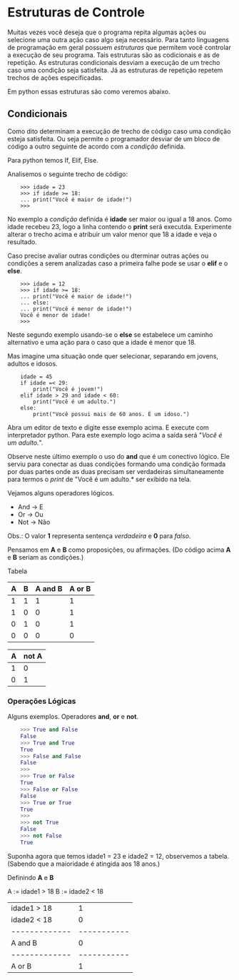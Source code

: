 # Estruturas de Controle

Muitas vezes você deseja que o programa repita algumas ações ou selecione uma outra ação caso algo seja necessário.
Para tanto linguagens de programação em geral possuem *estruturas* que permitem você controlar a execução de seu programa. Tais estruturas são as codicionais e as de repetição.
As estruturas condicionais desviam a execução de um trecho caso uma condição seja satisfeita. Já as estruturas de repetição repetem trechos de ações especificadas.

Em python essas estruturas são como veremos abaixo.

## Condicionais

Como dito determinam a execução de trecho de código caso uma condição esteja satisfeita. Ou seja permite o programador desviar de um bloco de código a outro seguinte de acordo com a *condição* definida.

Para python temos If, Elif, Else.

Analisemos o seguinte trecho de código:


```
	>>> idade = 23
	>>> if idade >= 18:
	...	print("Você é maior de idade!")
	>>>
```

No exemplo a *condição* definida é **idade** ser maior ou igual a 18 anos. Como idade recebeu 23, logo a linha contendo o **print** será executda. Experimente alterar o trecho acima e atribuir um valor menor que 18 a idade e veja o resultado.

Caso precise avaliar outras condições ou dterminar outras ações ou condições a serem analizadas caso a primeira falhe pode se usar o **elif** e o **else**.

```
	>>> idade = 12
	>>> if idade >= 18:
	...	print("Você é maior de idade!")
	... else:
	...	print("Você é menor de idade!")
	Você é menor de idade!
	>>>
```

Neste segundo exemplo usando-se o **else** se estabelece um caminho alternativo e uma ação para o caso que a idade é menor que 18.

Mas imagine uma situação onde quer selecionar, separando em jovens, adultos e idosos.

```
	idade = 45
	if idade =< 29:
		print("Você é jovem!")
	elif idade > 29 and idade < 60:
		print("Você é um adulto.")
	else:
		print("Você possui mais de 60 anos. É um idoso.")
```

Abra um editor de texto e digite esse exemplo acima. E execute com interpretador python.
Para este exemplo logo acima a saída será  "*Você é um adulto.*".

Observe neste último exemplo o uso do **and** que é um conectivo lógico. Ele serviu para conectar as duas condições formando uma condição formada por duas partes onde as duas precisam ser verdadeiras simultaneamente para termos o *print* de "Você é um adulto.* ser exibido na tela.

Vejamos alguns operadores lógicos.

* And -> E  
* Or -> Ou 
* Not -> Não

Obs.: O valor **1** representa sentença *verdadeira* e **0** para *falso*.

Pensamos em **A** e **B** como proposições, ou afirmações. 
(Do código acima **A** e **B** seriam as condições.)

Tabela

| **A** | **B** | **A** and **B** | **A** or **B** |
|-------|-------|-----------------|----------------|
|   1   |   1   |       1         |       1        |
|   1   |   0   |       0         |       1        |
|   0   |   1   |       0         |       1        |
|   0   |   0   |       0         |       0        |


| **A** | not **A** | 
|-------|-----------|
|   1   |     0     |
|   0   |     1     |



### Operações Lógicas

Alguns exemplos. Operadores **and**, **or** e **not**.


```python
	>>> True and False
	False
	>>> True and True
	True
	>>> False and False
	False
	>>>
	>>> True or False
	True
	>>> False or False
	False
	>>> True or True
	True
	>>>
	>>> not True
	False
	>>> not False
	True

```

Suponha agora que temos idade1 = 23  e idade2 = 12, observemos a tabela. 
(Sabendo que a maioridade é atingida aos 18 anos.)

Definindo **A** e **B**

A := idade1 > 18
B := idade2 < 18

|             |           |    
|-------------|-----------| 
| idade1 > 18 |    1      |
| idade2 < 18 |    0      |
|-------------|-----------|
|   A and B   |    0      |
|-------------|-----------|
|   A or B    |    1      | 

